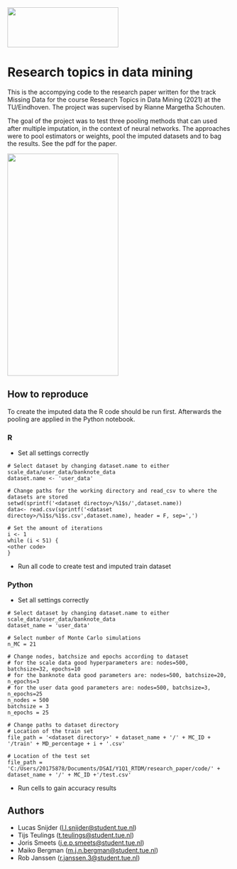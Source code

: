 <img src="https://user-images.githubusercontent.com/31740559/139433382-67b35df1-d4bb-4a34-8f83-f017ccf3fc7f.png" width="250" height="90" />


# Research topics in data mining
This is the accompying code to the research paper written for the track Missing Data for the course Research Topics in Data Mining (2021) at the TU/Eindhoven. The project was supervised by Rianne Margetha Schouten.

The goal of the project was to test three pooling methods that can used after multiple imputation, in the context of neural networks. The approaches were to pool estimators or weights, pool the imputed datasets and to bag the results. See the pdf for the paper.

<img src="https://user-images.githubusercontent.com/31740559/139426382-94981700-b296-4601-8494-70572e73856a.png" width="250" height="500" />

## How to reproduce
To create the imputed data the R code should be run first. Afterwards the pooling are applied in the Python notebook.

### R
- Set all settings correctly
```
# Select dataset by changing dataset.name to either scale_data/user_data/banknote_data
dataset.name <- 'user_data'

# Change paths for the working directory and read_csv to where the datasets are stored
setwd(sprintf('<dataset directoy>/%1$s/',dataset.name))
data<- read.csv(sprintf('<dataset directoy>/%1$s/%1$s.csv',dataset.name), header = F, sep=',')

# Set the amount of iterations
i <- 1
while (i < 51) {
<other code>
}
```

- Run all code to create test and imputed train dataset

### Python
- Set all settings correctly
```
# Select dataset by changing dataset.name to either scale_data/user_data/banknote_data
dataset_name = 'user_data'

# Select number of Monte Carlo simulations
n_MC = 21

# Change nodes, batchsize and epochs according to dataset
# for the scale data good hyperparameters are: nodes=500, batchsize=32, epochs=10
# for the banknote data good parameters are: nodes=500, batchsize=20, n_epochs=3
# for the user data good parameters are: nodes=500, batchsize=3, n_epochs=25
n_nodes = 500
batchsize = 3
n_epochs = 25

# Change paths to dataset directory
# Location of the train set
file_path = '<dataset directory>' + dataset_name + '/' + MC_ID + '/train' + MD_percentage + i + '.csv'

# Location of the test set
file_path = 'C:/Users/20175878/Documents/DSAI/Y1Q1_RTDM/research_paper/code/' + dataset_name + '/' + MC_ID +'/test.csv'
```
- Run cells to gain accuracy results


## Authors
- Lucas Snijder (l.l.snijder@student.tue.nl)
- Tijs Teulings (t.teulings@student.tue.nl)
- Joris Smeets (j.e.p.smeets@student.tue.nl)
- Maiko Bergman (m.j.n.bergman@student.tue.nl)
- Rob Janssen (r.janssen.3@student.tue.nl)
  
